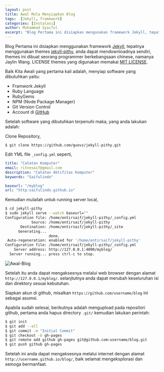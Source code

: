 ```yaml
---
layout: post
title: Awal Mula Menyiapkan Blog
tags:  [Jekyll, framework]
categories: [Instalasi]
author: Muhammad Syaiful
excerpt: "Blog Pertama ini disiapkan mengunakan framework Jekyll, tepatnya mengunakan themes jekyll-pithy, yang dibuat seseorang berkebangsaan chinese."
---
```


Blog Pertama ini disiapkan menggunakan framework [Jekyll](https://jekyllrb.com), tepatnya menggunakan themes [jekyll-pithy](https://github.com/guovz/jekyll-pithy), anda dapat mendownloadnya sendiri, themes ini dibuat seorang programmer berkebangsaan chinese, namanya Jaylin Wang. LICENSE themes yang digunakan memakai [MIT LICENSE](/myblog/LICENSE.md).

Baik Kita Awali yang pertama kali adalah, menyiap software yang dibutuhkan yaitu:

- Framwork Jekyll
- Ruby Language
- RubyGems
- NPM (Node Package Manager)
- Git Version Control
- Account di [GitHub](http://github.com)

Setelah software yang dibutuhkan terpenuhi maka, yang anda lakukan adalah:

Clone Repository,

```git
$ git clone https://github.com/guovz/jekyll-pithy.git
```

Edit YML file `_config.yml` seperti,

```yml
title: "Catatan Komputer"
email: ritnesaif@gmail.com
description: "Catatan Aktifitas Komputer"
keywords: "Saifulindo"

baseurl: "/myblog"
url: "http:saifulindo.github.io"
```
Kemudian mulailah untuk running server local,

```bash
$ cd jekyll-pithy
$ sudo jekyll serve --watch baseurl=""
Configuration file: /home/entirsaif/jekyll-pithy/_config.yml
            Source: /home/entirsaif/jekyll-pithy
       Destination: /home/entirsaif/jekyll-pithy/_site
      Generating... 
                    done.
 Auto-regeneration: enabled for '/home/entirsaif/jekyll-pithy'
Configuration file: /home/entirsaif/jekyll-pithy/_config.yml
    Server address: http://127.0.0.1:4000/myblog/
  Server running... press ctrl-c to stop.
```

![Awal-Blog](/myblog/assets/images/awal-blog.png)

Setelah itu anda dapat mengaksesnya melalui web browser dengan alamat `http://127.0.0.1/myblog/`. selanjtutnya anda dapat merubah keseluruhan isi dan direktory sesuai kebutuhan.

Siapkan akun di github, misalkan `https://github.com/username/blog` ini sebagai asumsi.

Apabila sudah selesai, berikutnya adalah mengupload pada repositori github, pertama anda hapus directory `.git/` kemudian lakukan perintah:

```bash
$ git init
$ git add --all
$ git commit -m "Initial Commit"
$ git checkout -b gh-pages
$ git remote add github gh-pages git@github.com:username/blog.git
$ git push github gh-pages
```
Setelah ini anda dapat mengaksesnya melalui internet dengan alamat `http://username.github.io/blog/`, baik selamat mengeksplorasi dan semoga bermanfaat.